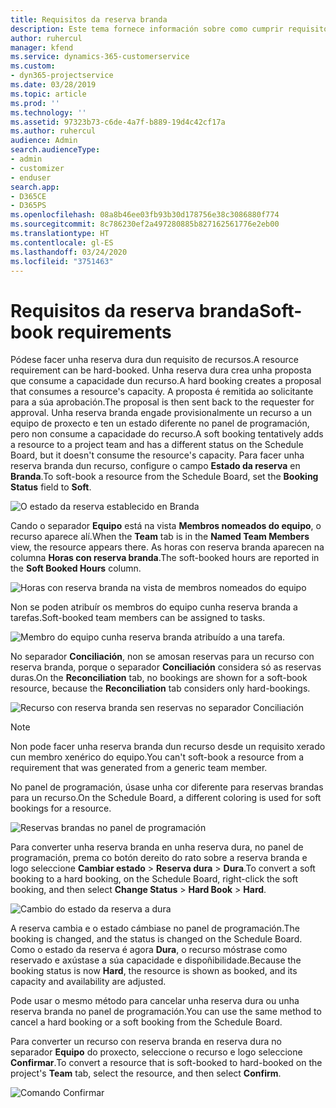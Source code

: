 ```yaml
---
title: Requisitos da reserva branda
description: Este tema fornece información sobre como cumprir requisitos de reserva branda.
author: ruhercul
manager: kfend
ms.service: dynamics-365-customerservice
ms.custom:
- dyn365-projectservice
ms.date: 03/28/2019
ms.topic: article
ms.prod: ''
ms.technology: ''
ms.assetid: 97323b73-c6de-4a7f-b889-19d4c42cf17a
ms.author: ruhercul
audience: Admin
search.audienceType:
- admin
- customizer
- enduser
search.app:
- D365CE
- D365PS
ms.openlocfilehash: 08a8b46ee03fb93b30d178756e38c3086880f774
ms.sourcegitcommit: 8c786230ef2a497280885b827162561776e2eb00
ms.translationtype: HT
ms.contentlocale: gl-ES
ms.lasthandoff: 03/24/2020
ms.locfileid: "3751463"
---
```

# <a name="soft-book-requirements"></a><span data-ttu-id="ee95a-103">Requisitos da reserva branda</span><span class="sxs-lookup"><span data-stu-id="ee95a-103">Soft-book requirements</span></span>

<span data-ttu-id="ee95a-104">Pódese facer unha reserva dura dun requisito de recursos.</span><span class="sxs-lookup"><span data-stu-id="ee95a-104">A resource requirement can be hard-booked.</span></span> <span data-ttu-id="ee95a-105">Unha reserva dura crea unha proposta que consume a capacidade dun recurso.</span><span class="sxs-lookup"><span data-stu-id="ee95a-105">A hard booking creates a proposal that consumes a resource's capacity.</span></span> <span data-ttu-id="ee95a-106">A proposta é remitida ao solicitante para a súa aprobación.</span><span class="sxs-lookup"><span data-stu-id="ee95a-106">The proposal is then sent back to the requester for approval.</span></span> <span data-ttu-id="ee95a-107">Unha reserva branda engade provisionalmente un recurso a un equipo de proxecto e ten un estado diferente no panel de programación, pero non consume a capacidade do recurso.</span><span class="sxs-lookup"><span data-stu-id="ee95a-107">A soft booking tentatively adds a resource to a project team and has a different status on the Schedule Board, but it doesn't consume the resource's capacity.</span></span> <span data-ttu-id="ee95a-108">Para facer unha reserva branda dun recurso, configure o campo **Estado da reserva** en **Branda**.</span><span class="sxs-lookup"><span data-stu-id="ee95a-108">To soft-book a resource from the Schedule Board, set the **Booking Status** field to **Soft**.</span></span>

![O estado da reserva establecido en Branda](media/Resource-Management-image77.png)

<span data-ttu-id="ee95a-110">Cando o separador **Equipo** está na vista **Membros nomeados do equipo**, o recurso aparece alí.</span><span class="sxs-lookup"><span data-stu-id="ee95a-110">When the **Team** tab is in the **Named Team Members** view, the resource appears there.</span></span> <span data-ttu-id="ee95a-111">As horas con reserva branda aparecen na columna **Horas con reserva branda**.</span><span class="sxs-lookup"><span data-stu-id="ee95a-111">The soft-booked hours are reported in the **Soft Booked Hours** column.</span></span>

![Horas con reserva branda na vista de membros nomeados do equipo](media/Resource-Management-image78.png)

<span data-ttu-id="ee95a-113">Non se poden atribuír os membros do equipo cunha reserva branda a tarefas.</span><span class="sxs-lookup"><span data-stu-id="ee95a-113">Soft-booked team members can be assigned to tasks.</span></span>

![Membro do equipo cunha reserva branda atribuído a una tarefa.](media/Resource-Management-image79.png)

<span data-ttu-id="ee95a-115">No separador **Conciliación**, non se amosan reservas para un recurso con reserva branda, porque o separador **Conciliación** considera só as reservas duras.</span><span class="sxs-lookup"><span data-stu-id="ee95a-115">On the **Reconciliation** tab, no bookings are shown for a soft-book resource, because the **Reconciliation** tab considers only hard-bookings.</span></span>

![Recurso con reserva branda sen reservas no separador Conciliación](media/Resource-Management-image80.png)

> [!NOTE]
> <span data-ttu-id="ee95a-117">Non pode facer unha reserva branda dun recurso desde un requisito xerado cun membro xenérico do equipo.</span><span class="sxs-lookup"><span data-stu-id="ee95a-117">You can't soft-book a resource from a requirement that was generated from a generic team member.</span></span>

<span data-ttu-id="ee95a-118">No panel de programación, úsase unha cor diferente para reservas brandas para un recurso.</span><span class="sxs-lookup"><span data-stu-id="ee95a-118">On the Schedule Board, a different coloring is used for soft bookings for a resource.</span></span>

![Reservas brandas no panel de programación](media/Resource-Management-image81.png)

<span data-ttu-id="ee95a-120">Para converter unha reserva branda en unha reserva dura, no panel de programación, prema co botón dereito do rato sobre a reserva branda e logo seleccione **Cambiar estado** \> **Reserva dura** \> **Dura**.</span><span class="sxs-lookup"><span data-stu-id="ee95a-120">To convert a soft booking to a hard booking, on the Schedule Board, right-click the soft booking, and then select **Change Status** \> **Hard Book** \> **Hard**.</span></span>

![Cambio do estado da reserva a dura](media/Resource-Management-image82.png)

<span data-ttu-id="ee95a-122">A reserva cambia e o estado cámbiase no panel de programación.</span><span class="sxs-lookup"><span data-stu-id="ee95a-122">The booking is changed, and the status is changed on the Schedule Board.</span></span> <span data-ttu-id="ee95a-123">Como o estado da reserva é agora **Dura**, o recurso móstrase como reservado e axústase a súa capacidade e dispoñibilidade.</span><span class="sxs-lookup"><span data-stu-id="ee95a-123">Because the booking status is now **Hard**, the resource is shown as booked, and its capacity and availability are adjusted.</span></span>

<span data-ttu-id="ee95a-124">Pode usar o mesmo método para cancelar unha reserva dura ou unha reserva branda no panel de programación.</span><span class="sxs-lookup"><span data-stu-id="ee95a-124">You can use the same method to cancel a hard booking or a soft booking from the Schedule Board.</span></span>

<span data-ttu-id="ee95a-125">Para converter un recurso con reserva branda en reserva dura no separador **Equipo** do proxecto, seleccione o recurso e logo seleccione **Confirmar**.</span><span class="sxs-lookup"><span data-stu-id="ee95a-125">To convert a resource that is soft-booked to hard-booked on the project's **Team** tab, select the resource, and then select **Confirm**.</span></span>

![Comando Confirmar](media/Resource-Management-image83.png)
